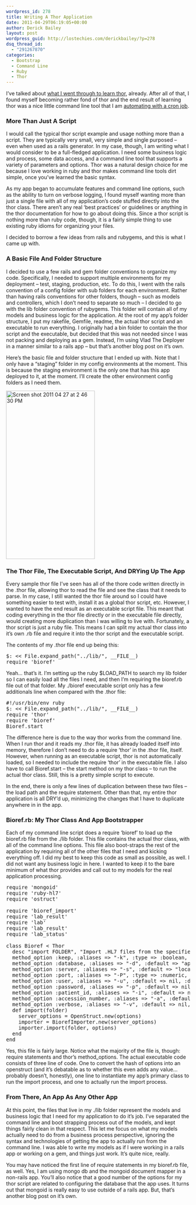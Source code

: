 ```yaml
---
wordpress_id: 278
title: Writing A Thor Application
date: 2011-04-29T06:19:05+00:00
author: Derick Bailey
layout: post
wordpress_guid: http://lostechies.com/derickbailey/?p=278
dsq_thread_id:
  - "291267870"
categories:
  - Bootstrap
  - Command Line
  - Ruby
  - Thor
---
```

I&#8217;ve talked about [what I went through to learn thor](http://lostechies.com/derickbailey/2011/04/15/getting-started-with-thor/), already. After all of that, I found myself becoming rather fond of thor and the end result of learning thor was a nice little command line tool that I am [automating with a cron job](http://lostechies.com/derickbailey/2011/04/27/the-whenever-gem-making-cron-easy/).

 

### More Than Just A Script

I would call the typical thor script example and usage nothing more than a script. They are typically very small, very simple and single purposed &#8211; even when used as a rails generator. In my case, though, I am writing what I would consider to be a full-fledged application. I need some business logic and process, some data access, and a command line tool that supports a variety of parameters and options. Thor was a natural design choice for me because I love working in ruby and thor makes command line tools dirt simple, once you&#8217;ve learned the basic syntax.

As my app began to accumulate features and command line options, such as the ability to turn on verbose logging, I found myself wanting more than just a single file with all of my application&#8217;s code stuffed directly into the thor class. There aren&#8217;t any real &#8216;best practices&#8217; or guidelines or anything in the thor documentation for how to go about doing this. Since a thor script is nothing more than ruby code, though, it is a fairly simple thing to use existing ruby idioms for organizing your files.

I decided to borrow a few ideas from rails and rubygems, and this is what I came up with.

 

### A Basic File And Folder Structure

I decided to use a few rails and gem folder conventions to organize my code. Specifically, I needed to support multiple environments for my deployment &#8211; test, staging, production, etc. To do this, I went with the rails convention of a config folder with sub folders for each environment. Rather than having rails conventions for other folders, though &#8211; such as models and controllers, which I don&#8217;t need to separate so much &#8211; I decided to go with the lib folder convention of rubygems. This folder will contain all of my models and business logic for the application. At the root of my app&#8217;s folder structure, I put my rakefile, Gemfile, readme, the actual thor script and an executable to run everything. I originally had a bin folder to contain the thor script and the executable, but decided that this was not needed since I was not packing and deploying as a gem. Instead, I&#8217;m using Vlad The Deployer in a manner similar to a rails app &#8211; but that&#8217;s another blog post on it&#8217;s own.

Here&#8217;s the basic file and folder structure that I ended up with. Note that I only have a &#8220;staging&#8221; folder in my config environments at the moment. This is because the staging environment is the only one that has this app deployed to it, at the moment. I&#8217;ll create the other environment config folders as I need them.

<img src="http://lostechies.com/content/derickbailey/uploads/2011/04/Screen-shot-2011-04-27-at-2.46.30-PM.png" border="0" alt="Screen shot 2011 04 27 at 2 46 30 PM" width="243" height="460" />

 

### The Thor File, The Executable Script, And DRYing Up The App

Every sample thor file I&#8217;ve seen has all of the thore code written directly in the .thor file, allowing thor to read the file and see the class that it needs to parse. In my case, I still wanted the thor file around so I could have something easier to test with, install it as a global thor script, etc. However, I wanted to have the end result as an executable script file. This meant that coding everything in the thor file directly or in the executable file directly, would creating more duplication than I was willing to live with. Fortunately, a thor script is just a ruby file. This means I can split my actual thor class into it&#8217;s own .rb file and require it into the thor script and the executable script.

The contents of my .thor file end up being this:

<pre>$: &lt;&lt; File.expand_path("../lib/", __FILE__)<br />require 'bioref'</pre>

 

Yeah&#8230; that&#8217;s it. I&#8217;m setting up the ruby $LOAD_PATH to search my lib folder so I can easily load all the files I need, and then I&#8217;m requiring the bioref.rb file out of that folder. My ./bioref executable script only has a few additionals line when compared with the .thor file:

<pre>#!/usr/bin/env ruby<br />$: &lt;&lt; File.expand_path("../lib/", __FILE__)<br />require 'thor'<br />require 'bioref'<br />Bioref.start</pre>

 

The difference here is due to the way thor works from the command line. When I run thor and it reads my .thor file, it has already loaded itself into memory, therefore I don&#8217;t need to do a require &#8216;thor&#8217; in the .thor file, itself. However, when running as an executable script, thor is not automatically loaded, so I needed to include the require &#8216;thor&#8217; in the executable file. I also have to call Bioref.start &#8211; the start method on my thor class &#8211; to run the actual thor class. Still, this is a pretty simple script to execute.

In the end, there is only a few lines of duplication between these two files &#8211; the load path and the require statement. Other than that, my entire thor application is all DRY&#8217;d up, minimizing the changes that I have to duplicate anywhere in in the app.

 

### Bioref.rb: My Thor Class And App Bootstrapper

Each of my command line script does a require &#8216;bioref&#8217; to load up the bioref.rb file from the ./lib folder. This file contains the actual thor class, with all of the command line options. This file also boot-straps the rest of the application by requiring all of the other files that I need and kicking everything off. I did my best to keep this code as small as possible, as well. I did not want any business logic in here. I wanted to keep it to the bare minimum of what thor provides and call out to my models for the real application processing.

<pre>require 'mongoid'
require 'ruby-hl7'
require 'ostruct'

require 'bioref_import'
require 'lab_result'
require 'lab'
require 'lab_result'
require 'lab_status'

class Bioref &lt; Thor
  desc "import FOLDER", "Import .HL7 files from the specified folder"
  method_option :keep, :aliases =&gt; "-k", :type =&gt; :boolean, :default =&gt; "false", :desc =&gt; "true = keep the files that were imported. false = delete the files after import"
  method_option :database, :aliases =&gt; "-d", :default =&gt; "app_development", :desc =&gt; "Mongo database name"
  method_option :server, :aliases =&gt; "-s", :default =&gt; "localhost", :desc =&gt; "Mongo database server name"
  method_option :port, :aliases =&gt; "-P", :type =&gt; :numeric, :default =&gt; nil, :desc =&gt; "Mongo database server port #"
  method_option :user, :aliases =&gt; "-u", :default =&gt; nil, :desc =&gt; "Mongo database user name to authenticate with"
  method_option :password, :aliases =&gt; "-p", :default =&gt; nil, :desc =&gt; "Mongo database password to authenticate with"
  method_option :patient_id, :aliases =&gt; "-i", :default =&gt; nil, :desc =&gt; "Force the files to import for the specified patient id"
  method_option :accession_number, :aliases =&gt; "-a", :default =&gt; nil, :desc =&gt; "Force the accession number used to match the lab order, otherwise accession number is read from the HL7 file"
  method_option :verbose, :aliases =&gt; "-v", :default =&gt; nil, :desc =&gt; "Outputs a ton of logger data to STDOUT"
  def import(folder)
    server_options = OpenStruct.new(options)
    importer = BiorefImporter.new(server_options)
    importer.import(folder, options)
  end
end</pre>

 

Yes, this file is fairly large. Notice what the majority of the file is, though: require statements and thor&#8217;s method_options.  The actual executable code consists of three line of code. One to convert the hash of options into an openstruct (and it&#8217;s debatable as to whether this even adds any value&#8230; probably doesn&#8217;t, honestly), one line to instantiate my app&#8217;s primary class to run the import process, and one to actually run the import process.

 

### From There, An App As Any Other App

At this point, the files that live in my ./lib folder represent the models and business logic that I need for my application to do it&#8217;s job. I&#8217;ve separated the command line and boot strapping process out of the models, and kept things fairly clean in that respect. This let me focus on what my models actually need to do from a business process perspective, ignoring the syntax and technologies of getting the app to actually run from the command line. I was able to write my models as if I were working in a rails app or working on a gem, and things just work. It&#8217;s quite nice, really.

You may have noticed the first line of require statements in my bioref.rb file, as well. Yes, I am using mongo db and the mongoid document mapper in a non-rails app. You&#8217;ll also notice that a good number of the options for my thor script are related to configuring the database that the app uses. It turns out that mongoid is really easy to use outside of a rails app. But, that&#8217;s another blog post on it&#8217;s own.